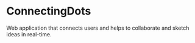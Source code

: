 # ConnectingDots
Web application that connects users and helps to collaborate and sketch ideas in real-time.
